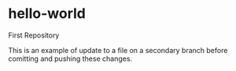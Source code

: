 # hello-world
First Repository

This is an example of update to a file on a secondary branch before comitting and pushing these changes. 
